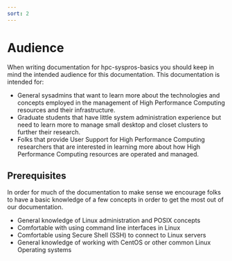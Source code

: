 ```yaml
---
sort: 2
---
```


# Audience

When writing documentation for hpc-syspros-basics you should keep in mind the intended audience for this documentation. This documentation is intended for:

* General sysadmins that want to learn more about the technologies and concepts employed in the management of High Performance Computing resources and their infrastructure.
* Graduate students that have little system administration experience but need to learn more to manage small desktop and closet clusters to further their research.
* Folks that provide User Support for High Performance Computing researchers that are interested in learning more about how High Performance Computing resources are operated and managed.

## Prerequisites

In order for much of the documentation to make sense we encourage folks to have a basic knowledge of a few concepts in order to get the most out of our documentation.

* General knowledge of Linux administration and POSIX concepts
* Comfortable with using command line interfaces in Linux
* Comfortable using Secure Shell (SSH) to connect to Linux servers
* General knowledge of working with CentOS or other common Linux Operating systems
